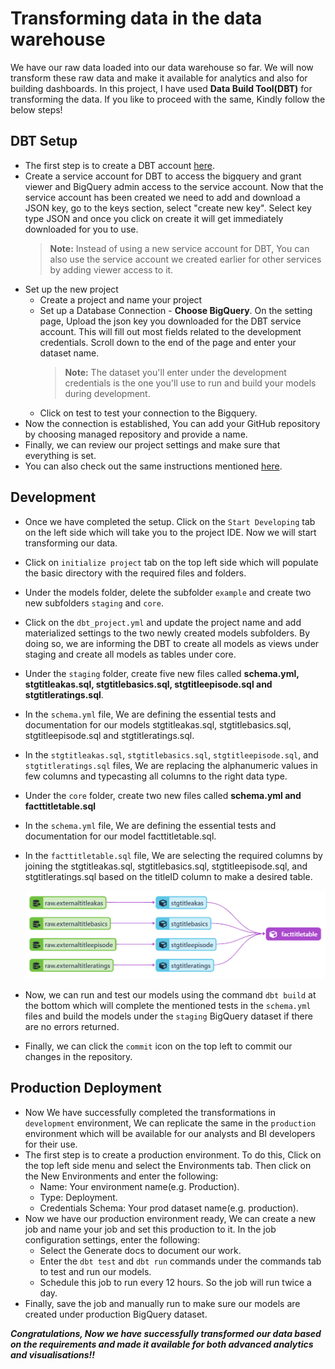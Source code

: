 # Transforming data in the data warehouse

We have our raw data loaded into our data warehouse so far. We will now transform these raw data and make it available for analytics and also for building dashboards. In this project, I have used **Data Build Tool(DBT)** for transforming the data. If you like to proceed with the same, Kindly follow the below steps!

## DBT Setup
- The first step is to create a DBT account [here](https://www.getdbt.com/signup/).
- Create a service account for DBT to access the bigquery and grant viewer and BigQuery admin access to the service account. Now that the service account has been created we need to add and download a JSON key, go to the keys section, select "create new key". Select key type JSON and once you click on create it will get immediately downloaded for you to use.
  >**Note:** Instead of using a new service account for DBT, You can also use the service account we created earlier for other services by adding viewer access to it.
- Set up the new project
  - Create a project and name your project
  - Set up a Database Connection - **Choose BigQuery**. On the setting page, Upload the json key you downloaded for the DBT service account. This will fill out most fields related to the development credentials. Scroll down to the end of the page and enter your dataset name.
     >**Note:** The dataset you'll enter under the development credentials is the one you'll use to run and build your models during development.
  - Click on test to test your connection to the Bigquery.
- Now the connection is established, You can add your GitHub repository by choosing managed repository and provide a name.
- Finally, we can review our project settings and make sure that everything is set.
- You can also check out the same instructions mentioned [here](https://github.com/DataTalksClub/data-engineering-zoomcamp/blob/00caff1b661bcadecb82f960ee92c917362fa3c0/week_4_analytics_engineering/dbt_cloud_setup.md).

## Development
- Once we have completed the setup. Click on the `Start Developing` tab on the left side which will take you to the project IDE. Now we will start transforming our data.
- Click on `initialize project` tab on the top left side which will populate the basic directory with the required files and folders.
- Under the models folder, delete the subfolder `example` and create two new subfolders `staging` and `core`.
- Click on the `dbt_project.yml` and update the project name and add materialized settings to the two newly created models subfolders. By doing so, we are informing the DBT to create all models as views under staging and create all models as tables under core. 
- Under the `staging` folder, create five new files called **schema.yml, stgtitleakas.sql, stgtitlebasics.sql, stgtitleepisode.sql and stgtitleratings.sql**.
- In the `schema.yml` file, We are defining the essential tests and documentation for our models stgtitleakas.sql, stgtitlebasics.sql, stgtitleepisode.sql and stgtitleratings.sql.
- In the `stgtitleakas.sql`, `stgtitlebasics.sql`, `stgtitleepisode.sql`, and `stgtitleratings.sql` files, We are replacing the alphanumeric values in few columns and typecasting all columns to the right data type.
- Under the `core` folder, create two new files called **schema.yml and facttitletable.sql**
- In the `schema.yml` file, We are defining the essential tests and documentation for our model facttitletable.sql.
- In the `facttitletable.sql` file, We are selecting the required columns by joining the stgtitleakas.sql, stgtitlebasics.sql, stgtitleepisode.sql, and stgtitleratings.sql based on the titleID column to make a desired table.

  ![DBT FLOW](../images/DBT.png)
  
- Now, we can run and test our models using the command `dbt build` at the bottom which will complete the mentioned tests in the `schema.yml` files and build the models under the `staging` BigQuery dataset if there are no errors returned.
- Finally, we can click the `commit` icon on the top left to commit our changes in the repository.

## Production Deployment
- Now We have successfully completed the transformations in `development` environment, We can replicate the same in the `production` environment which will be available for our analysts and BI developers for their use.
- The first step is to create a production environment. To do this, Click on the top left side menu and select the Environments tab. Then click on the New Environments and enter the following:
  - Name: Your environment name(e.g. Production).
  - Type: Deployment.
  - Credentials Schema: Your prod dataset name(e.g. production).
- Now we have our production environment ready, We can create a new job and name your job and set this production to it. In the job configuration settings, enter the following:
  - Select the Generate docs to document our work. 
  - Enter the `dbt test` and `dbt run` commands under the commands tab to test and run our models.
  - Schedule this job to run every 12 hours. So the job will run twice a day.
- Finally, save the job and manually run to make sure our models are created under production BigQuery dataset.

**_Congratulations, Now we have successfully transformed our data based on the requirements and made it available for both advanced analytics and visualisations!!_**
